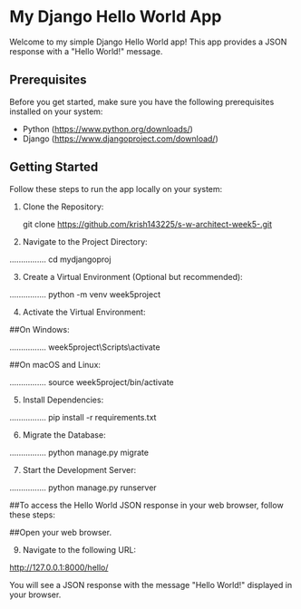 # My Django Hello World App

Welcome to my simple Django Hello World app! This app provides a JSON response with a "Hello World!" message.

## Prerequisites

Before you get started, make sure you have the following prerequisites installed on your system:

- Python (https://www.python.org/downloads/)
- Django (https://www.djangoproject.com/download/)

## Getting Started

Follow these steps to run the app locally on your system:

1. Clone the Repository:

   git clone <https://github.com/krish143225/s-w-architect-week5-.git>
   
2. Navigate to the Project Directory:

................  cd mydjangoproj

3. Create a Virtual Environment (Optional but recommended):

................  python -m venv week5project

4. Activate the Virtual Environment:

##On Windows:

................  week5project\Scripts\activate

##On macOS and Linux:

................  source week5project/bin/activate

5. Install Dependencies:

................  pip install -r requirements.txt

6. Migrate the Database:

................  python manage.py migrate

7. Start the Development Server:

................  python manage.py runserver

##To access the Hello World JSON response in your web browser, follow these steps:

##Open your web browser.

9. Navigate to the following URL:

http://127.0.0.1:8000/hello/

You will see a JSON response with the message "Hello World!" displayed in your browser.

